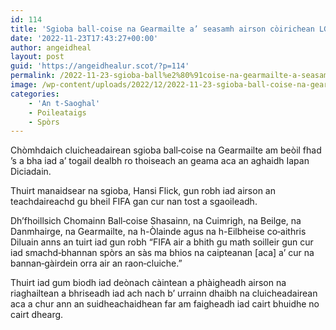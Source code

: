 ```yaml
---
id: 114
title: 'Sgioba ball‑coise na Gearmailte a’ seasamh airson còirichean LGDT+'
date: '2022-11-23T17:43:27+00:00'
author: angeidheal
layout: post
guid: 'https://angeidhealur.scot/?p=114'
permalink: /2022-11-23-sgioba-ball%e2%80%91coise-na-gearmailte-a-seasamh-airson-coirichean-lgdt/
image: /wp-content/uploads/2022/12/2022-11-23-sgioba-ball-coise-na-gearmailte-a-seasamh-airson-coirichean-lgdt.webp
categories:
    - 'An t-Saoghal'
    - Poileataigs
    - Spòrs
---
```


Chòmhdaich cluicheadairean sgioba ball‑coise na Gearmailte am beòil fhad ’s a bha iad a’ togail dealbh ro thoiseach an geama aca an aghaidh Iapan Diciadain.

Thuirt manaidsear na sgioba, Hansi Flick, gun robh iad airson an teachdaireachd gu bheil FIFA gan cur nan tost a sgaoileadh.

Dh’fhoillsich Chomainn Ball‑coise Shasainn, na Cuimrigh, na Beilge, na Danmhairge, na Gearmailte, na h-Òlainde agus na h-Eilbheise co‑aithris Diluain anns an tuirt iad gun robh “FIFA air a bhith gu math soilleir gun cur iad smachd‑bhannan spòrs an sàs ma bhios na caipteanan \[aca\] a’ cur na bannan‑gàirdein orra air an raon‑cluiche.”

Thuirt iad gum biodh iad deònach càintean a phàigheadh airson na riaghailtean a bhriseadh iad ach nach b’ urrainn dhaibh na cluicheadairean aca a chur ann an suidheachaidhean far am faigheadh iad cairt bhuidhe no cairt dhearg.